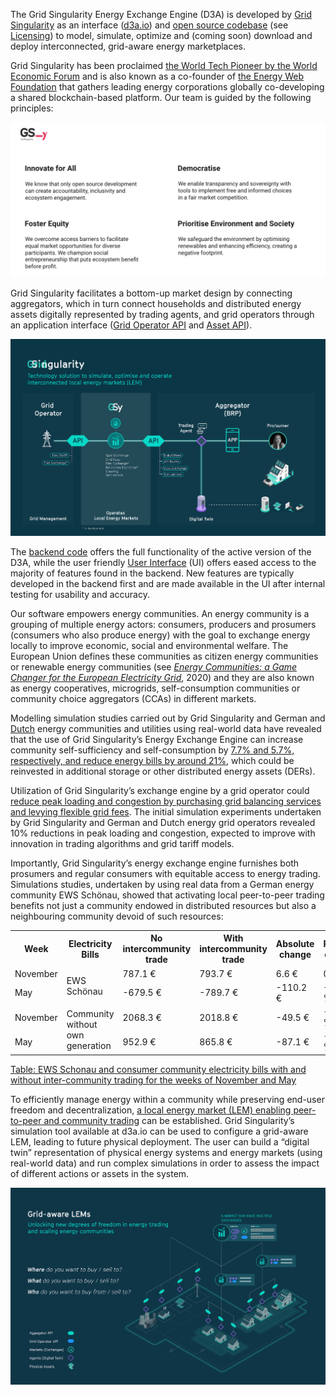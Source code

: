 The Grid Singularity Energy Exchange Engine (D3A) is developed by [Grid Singularity](https://gridsingularity.com/) as an interface ([d3a.io](https://www.d3a.io/)) and [open source codebase](https://github.com/gridsingularity/d3a) (see [Licensing](licensing.md)) to model, simulate, optimize and (coming soon) download and deploy interconnected, grid-aware energy marketplaces.

Grid Singularity has been proclaimed [the World Tech Pioneer by the World Economic Forum](https://www.weforum.org/organizations/grid-singularity-gmbh-gsy-gmbh) and is also known as a co-founder of [the Energy Web Foundation](https://www.energyweb.org/) that gathers leading energy corporations globally co-developing a shared blockchain-based platform. Our team is guided by the following principles:


![alt_text](img/vision-1.png)


Grid Singularity facilitates a bottom-up market design by connecting aggregators, which in turn connect households and distributed energy assets digitally represented by trading agents, and grid operators through an application interface ([Grid Operator API](grid-operator-api.md) and [Asset API](assets-api.md)). 


![alt_text](img/vision-2.png)


The [backend code](https://github.com/gridsingularity/d3a) offers the full functionality of the active version of the D3A, while the user friendly [User Interface](https://www.d3a.io/) (UI) offers eased access to the majority of features found in the backend. New features are typically developed in the backend first and are made available in the UI after internal testing for usability and accuracy. 

Our software empowers energy communities. An energy community is a grouping of multiple energy actors: consumers, producers and prosumers (consumers who also produce energy) with the goal to exchange energy locally to improve economic, social and environmental welfare. The European Union defines these communities as citizen energy communities or renewable energy communities (see _[Energy Communities: a Game Changer for the European Electricity Grid](https://gridsingularity.medium.com/energy-communities-a-game-changer-for-the-european-electricity-grid-fd588a3063b0)_, 2020) and they are also known as energy cooperatives, microgrids, self-consumption communities or community choice aggregators (CCAs) in different markets.

Modelling simulation studies carried out by Grid Singularity and German and [Dutch](https://gridsingularity.medium.com/an-energy-exchange-engine-for-local-energy-marketplaces-28d5be23705e) energy communities and utilities using real-world data have revealed that the use of Grid Singularity’s Energy Exchange Engine can increase community self-sufficiency and self-consumption by [7.7% and 5.7%, respectively, and reduce energy bills by around 21%](https://gridsingularity.medium.com/modelling-study-to-assess-the-potential-benefits-of-trading-in-and-between-local-energy-d721395ddd4b ), which could be reinvested in additional storage or other distributed energy assets (DERs).

Utilization of Grid Singularity’s exchange engine by a grid operator could [reduce peak loading and congestion by purchasing grid balancing services and levying flexible grid fees](https://gridsingularity.medium.com/energy-singularity-challenge-2020-testing-novel-grid-fee-models-and-intelligent-peer-to-peer-6a0d715a9063). The initial simulation experiments undertaken by Grid Singularity and German and Dutch energy grid operators revealed 10% reductions in peak loading and congestion, expected to improve with innovation in trading algorithms and grid tariff models.

Importantly, Grid Singularity’s energy exchange engine furnishes both prosumers and regular consumers with equitable access to energy trading. Simulations studies, undertaken by using real data from a German energy community EWS Schönau, showed that activating local peer-to-peer trading benefits not just a community endowed in distributed resources but also a neighbouring community devoid of such resources:

<table class="table">
  <tr>
   <th>Week
   </th>
   <th>Electricity Bills
   </th>
   <th>No intercommunity trade
   </th>
   <th>With intercommunity trade
   </th>
   <th>Absolute change
   </th>
   <th>Relative change
   </th>
  </tr>
  <tr>
   <td>November
   </td>
   <td rowspan="2" >EWS Schönau
   </td>
   <td>787.1 €
   </td>
   <td>793.7 €
   </td>
   <td>6.6 €
   </td>
   <td>0.84 %
   </td>
  </tr>
  <tr>
   <td>May
   </td>
   <td>-679.5 €
   </td>
   <td>-789.7 €
   </td>
   <td>-110.2 €
   </td>
   <td>-16.22 %
   </td>
  </tr>
  <tr>
   <td>November
   </td>
   <td rowspan="2" >Community without own generation
   </td>
   <td>2068.3 €
   </td>
   <td>2018.8 €
   </td>
   <td>-49.5 €
   </td>
   <td>-2.39 %
   </td>
  </tr>
  <tr>
   <td>May
   </td>
   <td>952.9 €
   </td>
   <td>865.8 €
   </td>
   <td>-87.1 €
   </td>
   <td>-9.14 %
   </td>
  </tr>
</table>



[Table: EWS Schonau and consumer community electricity bills with and without inter-community trading for the weeks of November and May](https://gridsingularity.medium.com/modelling-study-to-assess-the-potential-benefits-of-trading-in-and-between-local-energy-d721395ddd4b )

To efficiently manage energy within a community while preserving end-user freedom and decentralization, [a local energy market (LEM) enabling peer-to-peer and community trading](https://gridsingularity.medium.com/analysis-of-local-electricity-markets-as-a-platform-to-modernise-consumer-and-grid-interaction-3fff63ef74e7) can be established. Grid Singularity’s simulation tool available at d3a.io can be used to configure a grid-aware LEM, leading to future physical deployment. The user can build a “digital twin” representation of physical energy systems and energy markets (using real-world data) and run complex simulations in order to assess the impact of different actions or assets in the system.


![alt_text](img/vision-3.png)

